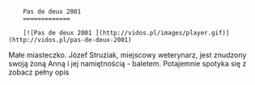 
        Pas de deux 2001 
        =============
        
        [![Pas de deux 2001 ](http://vidos.pl/images/player.gif)](http://vidos.pl/pas-de-deux-2001)
        
        
 Małe miasteczko. Józef Struziak, miejscowy weterynarz, jest znudzony swoją żoną Anną i jej namiętnością - baletem. Potajemnie spotyka się z zobacz pełny opis
    